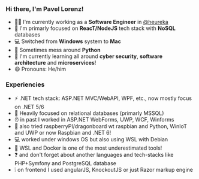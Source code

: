 ### Hi there, I'm Pavel Lorenz!

- 👷‍♂️ I'm currently working as a **Software Engineer** in [@heureka](https://www.heurekadevs.cz/)
- 🔭 I'm primarly focused on **ReacT/NodeJS** tech stack with **NoSQL** databases
- 💻 Switched from **Windows** system to **Mac**
- 🐍 Sometimes mess around **Python**
- 🌱 I'm currently learning all around **cyber security**, **software architecture** and **microservices**!
- 😄 Pronouns: He/him

### Experiencies

- ⚡ .NET tech stack: ASP.NET MVC/WebAPI, WPF, etc., now mostly focus on .NET 5/6
- 🧐 Heavily focused on relational databases (primarly MSSQL)
- ⏰ in past I worked in ASP.NET WebForms, UWP, WCF, Winforms
- 🍓 also tried raspberryPI/dragonboard wt raspbian and Python, WinIoT and UWP or now Raspbian and .NET 6!
- 💻 worked under windows OS but also using WSL with Debian
- 🐳 WSL and Docker is one of the most underestimated tools!
- ❓ and don't forget about another languages and tech-stacks like PHP+Symfony and PostgreSQL database
- ❕ on frontend I used angularJS, KnockoutJS or just Razor markup engine
